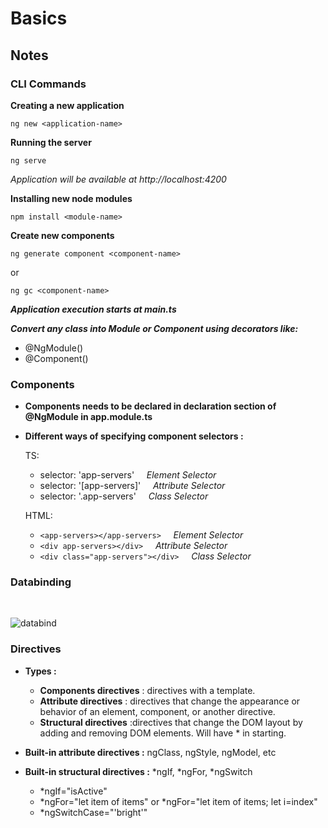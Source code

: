 # Basics

## Notes

### CLI Commands

**Creating a new application**

``` ng new <application-name> ```

**Running the server**

``` ng serve ```

*Application will be available at http://localhost:4200*

**Installing new node modules**

``` npm install <module-name> ```

**Create new components**

``` ng generate component <component-name> ```

or

``` ng gc <component-name> ```

 ***Application execution starts at main.ts***

***Convert any class into Module or Component using decorators like:***
- @NgModule()
- @Component()
### Components

- **Components needs to be declared in declaration section of @NgModule in app.module.ts**

- **Different ways of specifying component selectors :**

    TS:
    - selector: 'app-servers' &nbsp;&nbsp;&nbsp;&nbsp;*Element Selector*
    - selector: '[app-servers]' &nbsp;&nbsp;&nbsp;&nbsp;*Attribute Selector*
    - selector: '.app-servers' &nbsp;&nbsp;&nbsp;&nbsp;*Class Selector*

    HTML:
     - ```<app-servers></app-servers>``` &nbsp;&nbsp;&nbsp;&nbsp;*Element Selector*
     - ```<div app-servers></div>``` &nbsp;&nbsp;&nbsp;&nbsp;*Attribute Selector*  
     - ```<div class="app-servers"></div>``` &nbsp;&nbsp;&nbsp;&nbsp;*Class Selector*

### Databinding
<br/>

![databind](./databind.jpg)

### Directives

- **Types :**

    - **Components directives** : directives with a template.
    - **Attribute directives** : directives that change the appearance or behavior of an element, component, or another directive.
    - **Structural directives** :directives that change the DOM layout by adding and removing DOM elements. Will have * in starting.

- **Built-in attribute directives :** ngClass, ngStyle, ngModel, etc

- **Built-in structural directives :** *ngIf, *ngFor, *ngSwitch
    - *ngIf="isActive"
    - *ngFor="let item of items" or *ngFor="let item of items; let i=index"
    - *ngSwitchCase="'bright'"

